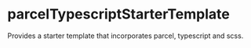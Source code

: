 # parcelTypescriptStarterTemplate
Provides a starter template that incorporates parcel, typescript and scss.
